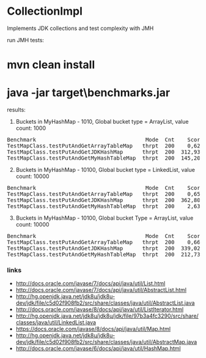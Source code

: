 # CollectionImpl
Implements JDK collections and test complexity with JMH

run JMH tests:
# mvn clean install
# java -jar target\benchmarks.jar

results:

1) Buckets in MyHashMap - 1010,  Global bucket type = ArrayList, value count: 1000

<pre>
Benchmark                                  Mode  Cnt    Score   Error  Units
TestMapClass.testPutAndGetArrayTableMap   thrpt  200    0,622 ? 0,016  ops/s
TestMapClass.testPutAndGetJDKHashMap      thrpt  200  312,937 ? 5,083  ops/s
TestMapClass.testPutAndGetMyHashTableMap  thrpt  200  145,202 ? 3,861  ops/s
</pre>

2) Buckets in MyHashMap - 10100, Global bucket type = LinkedList, value count: 10000

<pre>
Benchmark                                  Mode  Cnt    Score   Error  Units
TestMapClass.testPutAndGetArrayTableMap   thrpt  200    0,652 ? 0,009  ops/s
TestMapClass.testPutAndGetJDKHashMap      thrpt  200  362,804 ? 5,778  ops/s
TestMapClass.testPutAndGetMyHashTableMap  thrpt  200    2,631 ? 0,138  ops/s
</pre>

3) Buckets in MyHashMap - 10100,  Global bucket Type = ArrayList, value count: 10000

<pre>
Benchmark                                  Mode  Cnt    Score   Error  Units
TestMapClass.testPutAndGetArrayTableMap   thrpt  200    0,663 ? 0,006  ops/s
TestMapClass.testPutAndGetJDKHashMap      thrpt  200  339,024 ? 8,303  ops/s
TestMapClass.testPutAndGetMyHashTableMap  thrpt  200  212,736 ? 8,380  ops/s
</pre>

### links
- http://docs.oracle.com/javase/7/docs/api/java/util/List.html
- http://docs.oracle.com/javase/7/docs/api/java/util/AbstractList.html
- http://hg.openjdk.java.net/jdk8u/jdk8u-dev/jdk/file/c5d02f908fb2/src/share/classes/java/util/AbstractList.java
- http://docs.oracle.com/javase/8/docs/api/java/util/ListIterator.html
- http://hg.openjdk.java.net/jdk8u/jdk8u/jdk/file/97b3a4fc3290/src/share/classes/java/util/LinkedList.java
- https://docs.oracle.com/javase/8/docs/api/java/util/Map.html
- http://hg.openjdk.java.net/jdk8u/jdk8u-dev/jdk/file/c5d02f908fb2/src/share/classes/java/util/AbstractMap.java
- http://docs.oracle.com/javase/6/docs/api/java/util/HashMap.html
